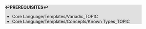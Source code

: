 <div style="margin:2em; background-color: #e0e0e0;">

<strong>↩PREREQUISITES↩</strong>

 * Core Language/Templates/Variadic_TOPIC
 * Core Language/Templates/Concepts/Known Types_TOPIC

</div>

